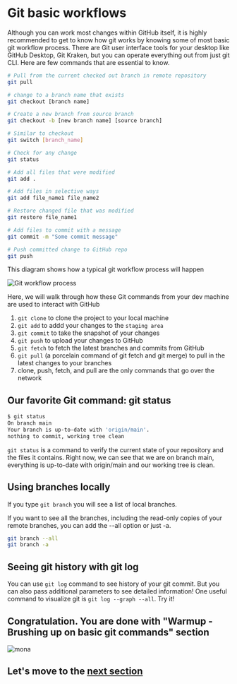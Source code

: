 # Git basic workflows 

Although you can work most changes within GitHub itself, it is highly recommended to get to know how git works by knowing some of most basic git workflow process. There are Git user interface tools for your desktop like GitHub Desktop, Git Kraken, but you can operate everything out from just git CLI. Here are few commands that are essential to know.

```sh
# Pull from the current checked out branch in remote repository
git pull

# change to a branch name that exists
git checkout [branch name] 

# Create a new branch from source branch
git checkout -b [new branch name] [source branch]

# Similar to checkout
git switch [branch_name]

# Check for any change
git status

# Add all files that were modified
git add .

# Add files in selective ways
git add file_name1 file_name2

# Restore changed file that was modified
git restore file_name1

# Add files to commit with a message
git commit -m "Some commit message"

# Push committed change to GitHub repo
git push
```

This diagram shows how a typical git workflow process will happen

![Git workflow process](https://user-images.githubusercontent.com/5396174/187011624-4f74b7a6-4783-4d72-a70a-f39f13aa0a24.png)

Here, we will walk through how these Git commands from your dev machine are used to interact with GitHub

1. `git clone` to clone the project to your local machine
2. `git add` to addd your changes to the `staging area`
3. `git commit` to take the snapshot of your changes
4. `git push` to upload your changes to GitHub
5. `git fetch` to fetch the latest branches and commits from GitHub
6. `git pull` (a porcelain command of git fetch and git merge) to pull in the latest changes to your branches
7. clone, push, fetch, and pull are the only commands that go over the network

## Our favorite Git command: git status
```sh
$ git status
On branch main
Your branch is up-to-date with 'origin/main'.
nothing to commit, working tree clean
```

`git status` is a command to verify the current state of your repository and the files it contains. Right now, we can see that we are on branch main, everything is up-to-date with origin/main and our working tree is clean.

## Using branches locally

If you type `git branch` you will see a list of local branches.

If you want to see all the branches, including the read-only copies of your remote branches, you can add the --all option or just -a.

```sh
git branch --all
git branch -a
```

## Seeing git history with git log

You can use `git log` command to see history of your git commit. But you can also pass additional parameters to see detailed information! One useful command to visualize git is `git log --graph --all`. Try it!

## Congratulation. You are done with "Warmup - Brushing up on basic git commands" section

![mona](https://user-images.githubusercontent.com/5396174/187010589-a9cbdd9f-f9eb-4e3b-bac0-4abeb8714e8d.png) 

## Let's move to the [next section](3_Undoing_Git_Commit.md)
